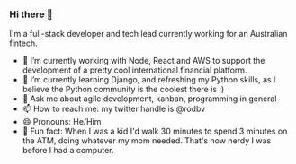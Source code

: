### Hi there 👋

I'm a full-stack developer and tech lead currently working for an Australian fintech.

- 🔭  I’m currently working with Node, React and AWS to support the development of a pretty cool international financial platform.
- 🌱  I’m currently learning Django, and refreshing my Python skills, as I believe the Python community is the coolest there is :)
- 💬  Ask me about agile development, kanban, programming in general
- 📫  How to reach me: my twitter handle is @rodbv
- 😄  Pronouns: He/Him
- 🥴  Fun fact: When I was a kid I'd walk 30 minutes to spend 3 minutes on the ATM, doing whatever my mom needed. That's how nerdy I was before I had a computer.
